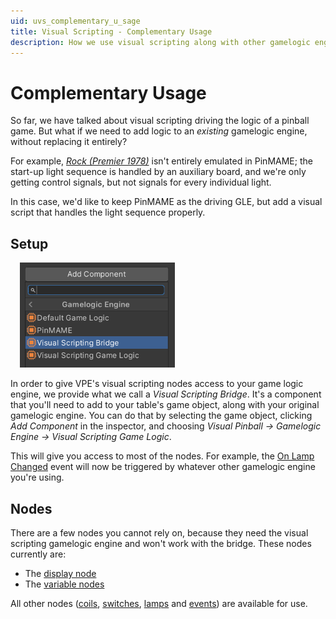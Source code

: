 ```yaml
---
uid: uvs_complementary_u_sage
title: Visual Scripting - Complementary Usage
description: How we use visual scripting along with other gamelogic engines
---
```


# Complementary Usage

So far, we have talked about visual scripting driving the logic of a pinball game. But what if we need to add logic to an *existing* gamelogic engine, without replacing it entirely?

For example, [*Rock (Premier 1978)*](https://www.ipdb.org/machine.cgi?id=1978) isn't entirely emulated in PinMAME; the start-up light sequence is handled by an auxiliary board, and we're only getting control signals, but not signals for every individual light.

In this case, we'd like to keep PinMAME as the driving GLE, but add a visual script that handles the light sequence properly.

## Setup

<img src="bridge-component.png" width="248" alt="Visual Scripting Bridge" class="img-responsive pull-right" style="margin-left: 15px"/>

In order to give VPE's visual scripting nodes access to your game logic engine, we provide what we call a *Visual Scripting Bridge*. It's a component that you'll need to add to your table's game object, along with your original gamelogic engine. You can do that by selecting the game object, clicking *Add Component* in the inspector, and choosing *Visual Pinball -> Gamelogic Engine -> Visual Scripting Game Logic*.

This will give you access to most of the nodes. For example, the [On Lamp Changed](xref:uvs_node_reference#on-lamp-changed) event will now be triggered by whatever other gamelogic engine you're using.

## Nodes

There are a few nodes you cannot rely on, because they need the visual scripting gamelogic engine and won't work with the bridge. These nodes currently are:

- The [display node](xref:uvs_node_reference#displays)
- The [variable nodes](xref:uvs_node_reference#variables)

All other nodes ([coils](xref:uvs_node_reference#coils), [switches](xref:uvs_node_reference#switches), [lamps](xref:uvs_node_reference#lamps) and [events](xref:uvs_node_reference#events)) are available for use.
